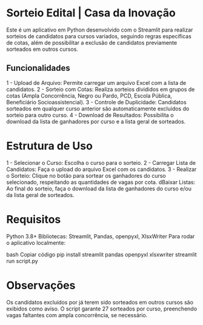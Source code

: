 # Sorteio Edital | Casa da Inovação
Este é um aplicativo em Python desenvolvido com o Streamlit para realizar sorteios de candidatos para cursos variados, seguindo regras específicas de cotas, além de possibilitar a exclusão de candidatos previamente sorteados em outros cursos.

## Funcionalidades
1 - Upload de Arquivo: Permite carregar um arquivo Excel com a lista de candidatos.
2 - Sorteio com Cotas: Realiza sorteios divididos em grupos de cotas (Ampla Concorrência, Negro ou Pardo, PCD, Escola Pública, Beneficiário Socioassistencial).
3 - Controle de Duplicidade: Candidatos sorteados em qualquer curso anterior são automaticamente excluídos do sorteio para outro curso.
4 - Download de Resultados: Possibilita o download da lista de ganhadores por curso e a lista geral de sorteados.
# Estrutura de Uso
1 - Selecionar o Curso: Escolha o curso para o sorteio.
2 - Carregar Lista de Candidatos: Faça o upload do arquivo Excel com os candidatos.
3 - Realizar o Sorteio: Clique no botão para sortear os ganhadores do curso selecionado, respeitando as quantidades de vagas por cota.
dBaixar Listas: Ao final do sorteio, faça o download da lista de ganhadores do curso e/ou da lista geral de sorteados.
# Requisitos
Python 3.8+
Bibliotecas: Streamlit, Pandas, openpyxl, XlsxWriter
Para rodar o aplicativo localmente:

bash
Copiar código
pip install streamlit pandas openpyxl xlsxwriter
streamlit run script.py
# Observações
Os candidatos excluídos por já terem sido sorteados em outros cursos são exibidos como aviso.
O script garante 27 sorteados por curso, preenchendo vagas faltantes com ampla concorrência, se necessário.
